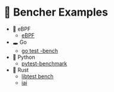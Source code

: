 # 🐰 Bencher Examples

- 🐝 eBPF
  - [eBPF](ebpf)
- 🕳️ Go
  - [go test -bench](go)
- 🐍 Python
  - [pytest-benchmark](python)
- 🦀 Rust
  - [libtest bench](rust/bench)
  - [iai](rust/iai)

